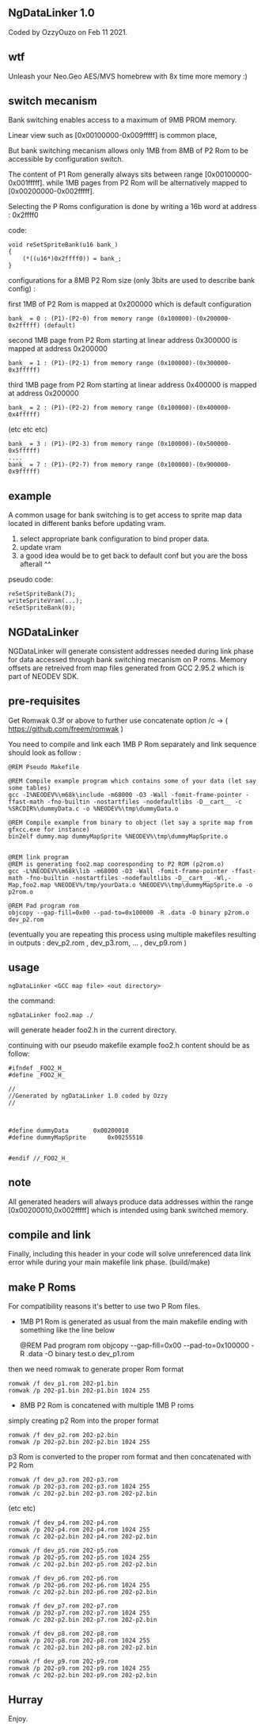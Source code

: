 NgDataLinker 1.0
--------------------

Coded by OzzyOuzo on Feb 11 2021.

wtf 
---

Unleash your Neo.Geo AES/MVS homebrew with 8x time more memory :)


switch mecanism
---------------

Bank switching enables access to a maximum of 9MB PROM memory.

Linear view such as [0x00100000-0x009fffff] is common place, 

But bank switching mecanism allows only 1MB from 8MB of P2 Rom to be accessible by configuration switch.

The content of P1 Rom generally always sits between range [0x00100000-0x001fffff].
while 1MB pages from P2 Rom will be alternatively mapped to [0x00200000-0x002fffff].

Selecting the P Roms configuration is done by writing a 16b word at address : 0x2ffff0

code:

	void reSetSpriteBank(u16 bank_)
	{
		(*((u16*)0x2ffff0)) = bank_;
	}

configurations for a 8MB P2 Rom size (only 3bits are used to describe bank config) :

first 1MB of P2 Rom is mapped at 0x200000 which is default configuration

	bank_ = 0 : (P1)-(P2-0) from memory range (0x100000)-(0x200000-0x2fffff) (default)

second 1MB page from P2 Rom starting at linear address 0x300000 is mapped at address 0x200000

	bank_ = 1 : (P1)-(P2-1) from memory range (0x100000)-(0x300000-0x3fffff) 

third 1MB page from P2 Rom starting at linear address 0x400000 is mapped at address 0x200000

	bank_ = 2 : (P1)-(P2-2) from memory range (0x100000)-(0x400000-0x4fffff) 

(etc etc etc)

	bank_ = 3 : (P1)-(P2-3) from memory range (0x100000)-(0x500000-0x5fffff) 
	....
	bank_ = 7 : (P1)-(P2-7) from memory range (0x100000)-(0x900000-0x9fffff) 

example
-------

A common usage for bank switching is to get access to sprite map data located in different banks before updating vram.

1) select appropriate bank configuration to bind proper data.
2) update vram
3) a good idea would be to get back to default conf but you are the boss afterall ^^

pseudo code:

	reSetSpriteBank(7);
	writeSpriteVram(...);
	reSetSpriteBank(0);

NGDataLinker
------------

NGDataLinker will generate consistent addresses needed during link phase for data accessed through bank switching mecanism on P roms.
Memory offsets are retreived from map files generated from GCC 2.95.2 which is part of NEODEV SDK.


pre-requisites
--------------

Get Romwak 0.3f or above to further use concatenate option /c -> ( https://github.com/freem/romwak )

You need to compile and link each 1MB P Rom separately and link sequence should look as follow : 

	@REM Pseudo Makefile

	@REM Compile example program which contains some of your data (let say some tables)
	gcc -I%NEODEV%\m68k\include -m68000 -O3 -Wall -fomit-frame-pointer -ffast-math -fno-builtin -nostartfiles -nodefaultlibs -D__cart__ -c %SRCDIR%\dummyData.c -o %NEODEV%\tmp\dummyData.o

	@REM Compile example from binary to object (let say a sprite map from gfxcc.exe for instance)
	bin2elf dummy.map dummyMapSprite %NEODEV%\tmp\dummyMapSprite.o


	@REM link program
	@REM is generating foo2.map cooresponding to P2 ROM (p2rom.o)
	gcc -L%NEODEV%\m68k\lib -m68000 -O3 -Wall -fomit-frame-pointer -ffast-math -fno-builtin -nostartfiles -nodefaultlibs -D__cart__ -Wl,-Map,foo2.map %NEODEV%/tmp/yourData.o %NEODEV%\tmp\dummyMapSprite.o -o p2rom.o

	@REM Pad program rom
	objcopy --gap-fill=0x00 --pad-to=0x100000 -R .data -O binary p2rom.o dev_p2.rom


(eventually you are repeating this process using multiple makefiles resulting in outputs : dev_p2.rom , dev_p3.rom, ... , dev_p9.rom )

usage
-----

	ngDataLinker <GCC map file> <out directory>

the command:

	ngDataLinker foo2.map ./

will generate header foo2.h in the current directory.

continuing with our pseudo makefile example foo2.h content should be as follow:

	#ifndef _FOO2_H_
	#define _FOO2_H_

	//
	//Generated by ngDataLinker 1.0 coded by Ozzy 
	//



	#define dummyData 		0x00200010
	#define dummyMapSprite 		0x00255510


	#endif //_FOO2_H_

note
----

All generated headers will always produce data addresses within the range [0x00200010,0x002fffff] which is intended using bank switched memory.

compile and link
----------------

Finally, including this header in your code will solve unreferenced data link error while during your main makefile link phase. (build/make)


make P Roms
-----------

For compatibility reasons it's better to use two P Rom files. 

- 1MB P1 Rom is generated as usual from the main makefile ending with something like the line below

	@REM Pad program rom
	objcopy --gap-fill=0x00 --pad-to=0x100000 -R .data -O binary test.o dev_p1.rom

then we need romwak to generate proper Rom format

	romwak /f dev_p1.rom 202-p1.bin
	romwak /p 202-p1.bin 202-p1.bin 1024 255

- 8MB P2 Rom is concatened with multiple 1MB P roms

simply creating p2 Rom into the proper format

	romwak /f dev_p2.rom 202-p2.bin
	romwak /p 202-p2.bin 202-p2.bin 1024 255

p3 Rom is converted to the proper rom format and then concatenated with P2 Rom

	romwak /f dev_p3.rom 202-p3.rom
	romwak /p 202-p3.rom 202-p3.rom 1024 255
	romwak /c 202-p2.bin 202-p3.rom 202-p2.bin

(etc etc)

	romwak /f dev_p4.rom 202-p4.rom
	romwak /p 202-p4.rom 202-p4.rom 1024 255
	romwak /c 202-p2.bin 202-p4.rom 202-p2.bin

	romwak /f dev_p5.rom 202-p5.rom
	romwak /p 202-p5.rom 202-p5.rom 1024 255
	romwak /c 202-p2.bin 202-p5.rom 202-p2.bin

	romwak /f dev_p6.rom 202-p6.rom
	romwak /p 202-p6.rom 202-p6.rom 1024 255
	romwak /c 202-p2.bin 202-p6.rom 202-p2.bin

	romwak /f dev_p7.rom 202-p7.rom
	romwak /p 202-p7.rom 202-p7.rom 1024 255
	romwak /c 202-p2.bin 202-p7.rom 202-p2.bin

	romwak /f dev_p8.rom 202-p8.rom
	romwak /p 202-p8.rom 202-p8.rom 1024 255
	romwak /c 202-p2.bin 202-p8.rom 202-p2.bin

	romwak /f dev_p9.rom 202-p9.rom
	romwak /p 202-p9.rom 202-p9.rom 1024 255
	romwak /c 202-p2.bin 202-p9.rom 202-p2.bin

Hurray
------

Enjoy.  



